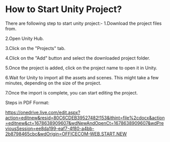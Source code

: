 # How to Start Unity Project?
There are following step to start unity project:-
1.Download the project files from.

2.Open Unity Hub.

3.Click on the "Projects" tab.

4.Click on the "Add" button and select the downloaded project folder.

5.Once the project is added, click on the project name to open it in Unity.

6.Wait for Unity to import all the assets and scenes. This might take a few minutes, depending on the size of the project.

7.Once the import is complete, you can start editing the project.


Steps in PDF Format:

https://onedrive.live.com/edit.aspx?action=editnew&resid=80C6CDEB39527482!153&ithint=file%2cdocx&action=editnew&ct=1678638909607&wdNewAndOpenCt=1678638909607&wdPreviousSession=ee8da199-eaf7-4f80-a4bb-2b8798465cbc&wdOrigin=OFFICECOM-WEB.START.NEW